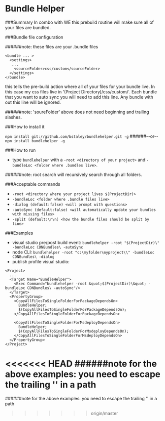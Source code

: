 ﻿# Bundle Helper

###Summary
In combo with WE this prebuild routine will make sure all of your files are bundled.

###Bundle file configuration

######note: these files are your .bundle files
```
<bundle ... >
  <settings>
   ...
    <sourceFolder>css/custom</sourceFolder>
  </settings>
</bundle>
```
this tells the pre-build action where all of your files for your bundle live. In this case my css files live in '(Project Directory)/css/custom/'. Each bundle that you want to auto sync you will need to add this line. Any bundle with out this line will be ignored.

######note: 'soureFolder' above does not need beginning and trailing slashes. 


###How to install it

`npm install git://github.com/bstaley/bundlehelper.git -g`
######--or--
`npm install bundlehelper -g`

###How to run
* type `bundlehelper` with a `-root <directory of your project>` and `-bundleLoc <folder where .bundles live>`.

######note: root search will recursively search through all folders.

###Acceptable commands
* `-root <directory where your project lives $(ProjectDir)>`
* `-bundleLoc <folder where .bundle files live>`
* `-dialog (default:false) <will prompt with questions>`
* `-autoSync (default:false) <will automatically update your bundles with missing files>`
* `-split (default:\r\n) <how the bundle files should be split by line>`

###Examples
* visual studio pre/post build event: `bundlehelper -root "$(ProjectDir)\" -bundleLoc CDNBundles\ -autoSync`
* node CLI: `bundlehelper -root "c:\myfolder\myproject\\" -bundleLoc CDNBundles\ -dialog`
* publish profile visual studio: 
```
<Project>
  ...
  <Target Name="BundleHelper">
    <Exec Command="bundlehelper -root &quot;$(ProjectDir)\&quot; -bundleLoc CDNBundles\ -autoSync"/>
  </Target>
  <PropertyGroup>
    <CopyAllFilesToSingleFolderForPackageDependsOn>
      BundleHelper;
      $(CopyAllFilesToSingleFolderForPackageDependsOn);
    </CopyAllFilesToSingleFolderForPackageDependsOn>

    <CopyAllFilesToSingleFolderForMsdeployDependsOn>
      BundleHelper;
      $(CopyAllFilesToSingleFolderForMsdeployDependsOn);
    </CopyAllFilesToSingleFolderForMsdeployDependsOn>
  </PropertyGroup>
</Project>
  ```

<<<<<<< HEAD
######note for the above examples: you need to escape the trailing '\' in a path
=======
######note for the above examples: you need to escape the trailing '\' in a path
>>>>>>> origin/master

